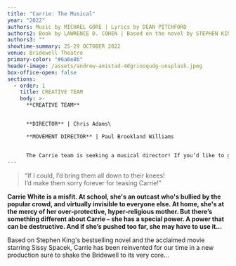 ```yaml
---
title: "Carrie: The Musical"
year: "2022"
authors: Music by MICHAEL GORE | Lyrics by DEAN PITCHFORD
authors2: Book by LAWRENCE D. COHEN | Based on the novel by STEPHEN KING
authors3: ""
showtime-summary: 25-29 OCTOBER 2022
venue: Bridewell Theatre
primary-color: "#6a6e8b"
header-image: /assets/andrew-amistad-4dgriooqudg-unsplash.jpeg
box-office-open: false
sections:
  - order: 1
    title: CREATIVE TEAM
    body: >-
      **CREATIVE TEAM**


      **DIRECTOR** | Chris Adams\

      **MOVEMENT DIRECTOR** | Paul Brookland Williams


      The Carrie team is seeking a musical director! If you’d like to get involved, please email [carrie@sedos.co.uk](mailto:carrie@sedos.co.uk)
---
```

> “If I could, I’d bring them all down to their knees!\
> I’d make them sorry forever for teasing Carrie!”

**Carrie White is a misfit. At school, she's an outcast who's bullied by the popular crowd, and virtually invisible to everyone else. At home, she's at the mercy of her over-protective, hyper-religious mother. But there’s something different about Carrie – she has a special power. A power that can be destructive. And if she’s pushed too far, she may have to use it…**

Based on Stephen King's bestselling novel and the acclaimed movie starring Sissy Spacek, Carrie has been reinvented for our time in a new production sure to shake the Bridewell to its very core...